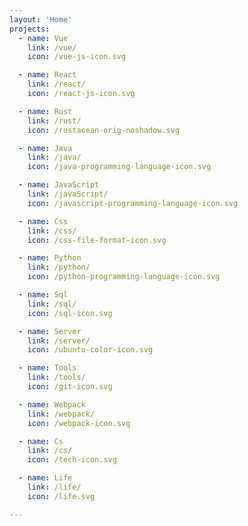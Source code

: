 ```yaml
---
layout: 'Home'
projects:
  - name: Vue
    link: /vue/
    icon: /vue-js-icon.svg

  - name: React
    link: /react/
    icon: /react-js-icon.svg

  - name: Rust
    link: /rust/
    icon: /rustacean-orig-noshadow.svg

  - name: Java
    link: /java/
    icon: /java-programming-language-icon.svg

  - name: JavaScript
    link: /javaScript/
    icon: /javascript-programming-language-icon.svg

  - name: Css
    link: /css/
    icon: /css-file-format-icon.svg

  - name: Python
    link: /python/
    icon: /python-programming-language-icon.svg

  - name: Sql
    link: /sql/
    icon: /sql-icon.svg

  - name: Server
    link: /server/
    icon: /ubuntu-color-icon.svg

  - name: Tools
    link: /tools/
    icon: /git-icon.svg

  - name: Webpack
    link: /webpack/
    icon: /webpack-icon.svg

  - name: Cs
    link: /cs/
    icon: /tech-icon.svg

  - name: Life
    link: /life/
    icon: /life.svg

---
```


<!-- # Hello VuePress -->
